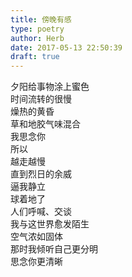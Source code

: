 ```yaml
---  
title: 傍晚有感  
type: poetry  
author: Herb  
date: 2017-05-13 22:50:39  
draft: true
---  
```

夕阳给事物涂上蜜色  
时间流转的很慢  
燥热的黄昏  
草和地胶气味混合    
我思念你  
所以  
越走越慢  
直到烈日的余威  
逼我静立    
球着地了  
人们呼喊、交谈  
我与这世界愈发陌生  
空气浓如固体    
那时我倾听自己更分明  
思念你更清晰